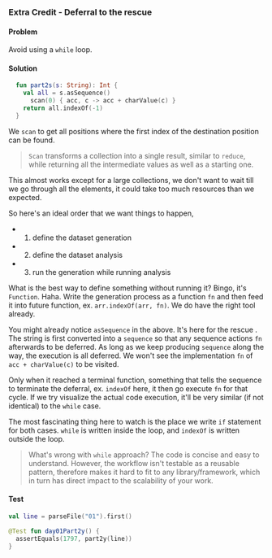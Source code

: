 ### Extra Credit - Deferral to the rescue

#### Problem

Avoid using a `while` loop. 

#### Solution

```kotlin
  fun part2s(s: String): Int {
    val all = s.asSequence()
      scan(0) { acc, c -> acc + charValue(c) }
    return all.indexOf(-1)
  }
```

We `scan` to get all positions where the first index of the destination position can be found.

> `Scan` transforms a collection into a single result, similar to `reduce`, while returning all the intermediate values as well as a starting one.

This almost works except for a large collections, we don't want to wait till we go through all the elements, it could take too much resources than we expected.

So here's an ideal order that we want things to happen,

- 1) define the dataset generation
- 2) define the dataset analysis
- 3) run the generation while running analysis 

What is the best way to define something without running it? Bingo, it's `Function`. Haha. Write the generation process as  a function `fn` and then feed it into future function, ex. `arr.indexOf(arr, fn)`. We do have the right tool already.

You might already notice `asSequence`  in the above. It's here for the rescue . The string is first converted into a `sequence` so that any sequence actions `fn` afterwards to be deferred. As long as we keep producing `sequence` along the way, the execution is all deferred. We won't see the implementation `fn` of `acc + charValue(c)` to be visited.

Only when it reached a terminal function, something that tells the sequence to terminate the deferral, ex. `indexOf` here, it then go execute `fn` for that cycle. If we try visualize the actual code execution, it'll be very similar  (if not identical)  to the `while` case. 

The most fascinating thing here to watch is the place we write `if` statement for both cases. `while` is written inside the loop, and `indexOf` is written outside the loop. 

> What's wrong with `while` approach? The code is concise and easy to understand. However, the workflow isn't testable as a reusable pattern, therefore makes it hard to fit to any library/framework, which in turn has direct impact to the scalability of your work. 

#### Test

```kotlin
val line = parseFile("01").first()

@Test fun day01Part2y() {
  assertEquals(1797, part2y(line))
}
```